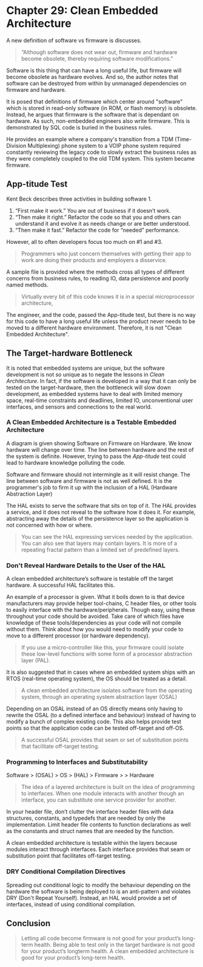 # Chapter 29: Clean Embedded Architecture

A new definition of software vs firmware is discusses.

> “Although software does not wear out, firmware and hardware become obsolete, thereby requiring software modifications.”

Software is this thing that can have a long useful life, but firmware will become obsolete as hardware evolves. And so, the author notes that software can be destroyed from within by unmanaged dependencies on firmware and hardware.

It is posed that definitions of firmware which center around "software" which is stored in read-only software (in ROM, or flash memory) is obsolete. Instead, he argues that firmware is the software that is dependant on hardware. As such, non-embedded engineers also write firmware. This is demonstrated by SQL code is buried in the business rules.

He provides an example where a company's transition from a TDM (Time-Division Multiplexing) phone system to a VOIP phone system required constantly reviewing the legacy code to slowly extract the business rules as they were completely coupled to the old TDM system. This system became firmware.

## App-titude Test

Kent Beck describes three activities in building software 1.

1. “First make it work.” You are out of business if it doesn’t work.
2. “Then make it right.” Refactor the code so that you and others can understand it and evolve it as needs change or are better understood.
3. “Then make it fast.” Refactor the code for “needed” performance.

However, all to often developers focus too much on #1 and #3.

> Programmers who just concern themselves with getting their app to work are doing their products and employers a disservice.

A sample file is provided where the methods cross all types of different concerns from business rules, to reading IO, data persistence and poorly named methods.

> Virtually every bit of this code knows it is in a special microprocessor architecture,

The engineer, and the code, passed the App-titude test, but there is no way for this code
to have a long useful life unless the product never needs to be moved to a different
hardware environment. Therefore, it is not "Clean Embedded Architecture".

## The Target-hardware Bottleneck

It is noted that embedded systems are unique, but the software development is not _so_ unique as to negate the lessons in _Clean Architecture_. In fact, if the software is developed in a way that it can only be tested on the target-hardware, then the bottleneck will slow down development, as embedded systems have to deal with limited memory space, real-time constraints and deadlines, limited IO, unconventional user interfaces, and sensors and connections to the real world.

### A Clean Embedded Architecture is a Testable Embedded Architecture

A diagram is given showing Software on Firmware on Hardware. We know hardware will change over time. The line between hardware and the rest of the system is definite. However, trying to pass the _App-titude_ test could lead to hardware knowledge polluting the code.

Software and firmware should not intermingle as it will resist change. The line between software and firmware is not as well defined. It is the programmer's job to firm it up with the inclusion of a HAL (Hardware Abstraction Layer)

The HAL exists to serve the software that sits on top of it. The HAL provides a service, and it does not reveal to the software how it does it. For example, abstracting away the details of the persistence layer so the application is not concerned with how or where.

> You can see the HAL expressing services needed by the application. You can also see that layers may contain layers. It is more of a repeating fractal pattern than a limited set of predefined layers.

### Don't Reveal Hardware Details to the User of the HAL

A clean embedded architecture’s software is testable off the target hardware. A successful HAL facilitates this.

An example of a processor is given. What it boils down to is that device manufacturers may provide helper tool-chains, C header files, or other tools to easily interface with the hardware/peripherals. Though easy, using these throughout your code should be avoided. Take care of which files have knowledge of these tools/dependencies as your code will not compile without them. Think about how you would need to modify your code to move to a different processor (or hardware dependency).

> If you use a micro-controller like this, your firmware could isolate these low-level functions with some form of a processor abstraction layer (PAL).

It is also suggested that in cases where an embedded system ships with an RTOS (real-time operating system), the OS should be treated as a detail.

> A clean embedded architecture isolates software from the operating system, through an operating system abstraction layer (OSAL)

Depending on an OSAL instead of an OS directly means only having to rewrite the OSAL (to a defined interface and behaviour) instead of having to modify a bunch of complex existing code. This also helps provide test points so that the application code can be tested off-target and off-OS.

> A successful OSAL provides that seam or set of substitution points that facilitate off-target testing.

### Programming to Interfaces and Substitutability

Software > (OSAL) > OS > (HAL) > Firmware > > Hardware

> The idea of a layered architecture is built on the idea of programming to interfaces. When one module interacts with another though an interface, you can substitute one service provider for another.

In your header file, don’t clutter the interface header files with data structures, constants, and typedefs that are needed by only the implementation. Limit header file contents to function declarations as well as the constants and struct names that are needed by the function.

A clean embedded architecture is testable within the layers because modules interact through interfaces. Each interface provides that seam or substitution point that facilitates off-target testing.

### DRY Conditional Compilation Directives

Spreading out conditional logic to modify the behaviour depending on the hardware the software is being deployed to is an anti-pattern and violates DRY (Don't Repeat Yourself). Instead, an HAL would provide a set of interfaces, instead of using conditional compilation.

## Conclusion

> Letting all code become firmware is not good for your product’s long-term health. Being able to test only in the target hardware is not good for your product’s longterm health. A clean embedded architecture is good for your product’s long-term health.
